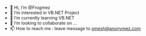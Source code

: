 - 👋 Hi, I’m @Frogmez
- 👀 I’m interested in VB.NET Project
- 🌱 I’m currently learning VB.NET
- 💞️ I’m looking to collaborate on ...
- 📫 How to reach me : leave message to omesh@anonymez.com

<!---
Frogmez/Frogmez is a ✨ special ✨ repository because its `README.md` (this file) appears on your GitHub profile.
You can click the Preview link to take a look at your changes.
--->
